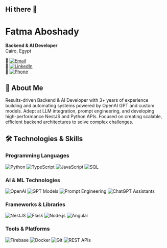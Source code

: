 ## Hi there 👋
# Fatma Aboshady

**Backend & AI Developer**  
Cairo, Egypt  

📧 [![Email](https://img.shields.io/badge/Email-fatemaaboshady1999@gmail.com-D14836?logo=gmail&logoColor=white)](mailto:fatemaaboshady1999@gmail.com)  
💼 [![LinkedIn](https://img.shields.io/badge/LinkedIn-Fatma%20Aboshady-0077B5?logo=linkedin&logoColor=white)](https://www.linkedin.com/in/fatma-aboshady/)  
📱 [![Phone](https://img.shields.io/badge/Phone-%2B201150945369-008751?logo=whatsapp&logoColor=white)](https://wa.me/201150945369)

## 👋 About Me

Results-driven Backend & AI Developer with 3+ years of experience building and automating systems powered by OpenAI GPT and custom models. Adept at LLM integration, prompt engineering, and developing high-performance NestJS and Python APIs. Focused on creating scalable, efficient backend architectures to solve complex challenges.

## 🛠️ Technologies & Skills

### Programming Languages
![Python](https://img.shields.io/badge/Python-3776AB?logo=python&logoColor=white)
![TypeScript](https://img.shields.io/badge/TypeScript-3178C6?logo=typescript&logoColor=white)
![JavaScript](https://img.shields.io/badge/JavaScript-F7DF1E?logo=javascript&logoColor=black)
![SQL](https://img.shields.io/badge/SQL-4479A1?logo=postgresql&logoColor=white)

### AI & ML Technologies
![OpenAI](https://img.shields.io/badge/OpenAI-412991?logo=openai&logoColor=white)
![GPT Models](https://img.shields.io/badge/GPT%20Models-000000?logo=openai&logoColor=white)
![Prompt Engineering](https://img.shields.io/badge/Prompt%20Engineering-FF6B00)
![ChatGPT Assistants](https://img.shields.io/badge/ChatGPT%20Assistants-412991)

### Frameworks & Libraries
![NestJS](https://img.shields.io/badge/NestJS-E0234E?logo=nestjs&logoColor=white)
![Flask](https://img.shields.io/badge/Flask-000000?logo=flask&logoColor=white)
![Node.js](https://img.shields.io/badge/Node.js-339933?logo=node.js&logoColor=white)
![Angular](https://img.shields.io/badge/Angular-DD0031?logo=angular&logoColor=white)

### Tools & Platforms
![Firebase](https://img.shields.io/badge/Firebase-FFCA28?logo=firebase&logoColor=black)
![Docker](https://img.shields.io/badge/Docker-2496ED?logo=docker&logoColor=white)
![Git](https://img.shields.io/badge/Git-F05032?logo=git&logoColor=white)
![REST APIs](https://img.shields.io/badge/REST%20APIs-FF6C37)


<!--
**FatmaAboshady/FatmaAboshady** is a ✨ _special_ ✨ repository because its `README.md` (this file) appears on your GitHub profile.

Here are some ideas to get you started:

- 🔭 I’m currently working on ...
- 🌱 I’m currently learning ...
- 👯 I’m looking to collaborate on ...
- 🤔 I’m looking for help with ...
- 💬 Ask me about ...
- 📫 How to reach me: ...
- 😄 Pronouns: ...
- ⚡ Fun fact: ...
-->
